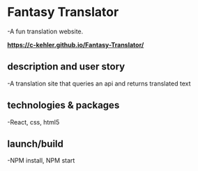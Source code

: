 # Fantasy Translator 
-A fun translation website.

**https://c-kehler.github.io/Fantasy-Translator/**

## description and user story
-A translation site that queries an api and returns translated text


## technologies & packages
-React, css, html5

## launch/build
-NPM install, NPM start



